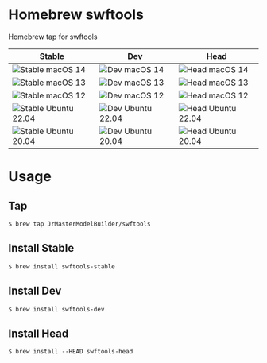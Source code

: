 # Homebrew swftools

Homebrew tap for swftools

| Stable                                                                                                                        | Dev                                                                                                                             | Head                                                                                                                      |
|-------------------------------------------------------------------------------------------------------------------------------|---------------------------------------------------------------------------------------------------------------------------------|---------------------------------------------------------------------------------------------------------------------------|
| ![Stable macOS 14](https://github.com/JrMasterModelBuilder/homebrew-swftools/workflows/Stable%20macOS%2014/badge.svg)         | ![Dev macOS 14](https://github.com/JrMasterModelBuilder/homebrew-swftools/workflows/Dev%20macOS%2014/badge.svg)                 | ![Head macOS 14](https://github.com/JrMasterModelBuilder/homebrew-swftools/workflows/Head%20macOS%2014/badge.svg)         |
| ![Stable macOS 13](https://github.com/JrMasterModelBuilder/homebrew-swftools/workflows/Stable%20macOS%2013/badge.svg)         | ![Dev macOS 13](https://github.com/JrMasterModelBuilder/homebrew-swftools/workflows/Dev%20macOS%2013/badge.svg)                 | ![Head macOS 13](https://github.com/JrMasterModelBuilder/homebrew-swftools/workflows/Head%20macOS%2013/badge.svg)         |
| ![Stable macOS 12](https://github.com/JrMasterModelBuilder/homebrew-swftools/workflows/Stable%20macOS%2012/badge.svg)         | ![Dev macOS 12](https://github.com/JrMasterModelBuilder/homebrew-swftools/workflows/Dev%20macOS%2012/badge.svg)                 | ![Head macOS 12](https://github.com/JrMasterModelBuilder/homebrew-swftools/workflows/Head%20macOS%2012/badge.svg)         |
| ![Stable Ubuntu 22.04](https://github.com/JrMasterModelBuilder/homebrew-swftools/workflows/Stable%20Ubuntu%2022.04/badge.svg) | ![Dev Ubuntu 22.04](https://github.com/JrMasterModelBuilder/homebrew-swftools/workflows/Dev%20Ubuntu%2022.04/badge.svg)         | ![Head Ubuntu 22.04](https://github.com/JrMasterModelBuilder/homebrew-swftools/workflows/Head%20Ubuntu%2022.04/badge.svg) |
| ![Stable Ubuntu 20.04](https://github.com/JrMasterModelBuilder/homebrew-swftools/workflows/Stable%20Ubuntu%2020.04/badge.svg) | ![Dev Ubuntu 20.04](https://github.com/JrMasterModelBuilder/homebrew-swftools/workflows/Dev%20Ubuntu%2020.04/badge.svg)         | ![Head Ubuntu 20.04](https://github.com/JrMasterModelBuilder/homebrew-swftools/workflows/Head%20Ubuntu%2020.04/badge.svg) |


# Usage

## Tap

```
$ brew tap JrMasterModelBuilder/swftools
```

## Install Stable

```
$ brew install swftools-stable
```

## Install Dev

```
$ brew install swftools-dev
```

## Install Head

```
$ brew install --HEAD swftools-head
```

